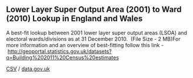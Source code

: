 ## Lower Layer Super Output Area (2001) to Ward (2010) Lookup in England and Wales

A best-fit lookup between 2001 lower layer super output areas (LSOA) and electoral wards/divisions as at 31 December 2010.  (File Size - 2 MB)For more information and an overview of best-fitting follow this link - http://geoportal.statistics.gov.uk/datasets?q=Building%202011%20Census%20estimates

[CSV](csv/083.csv) / [data.gov.uk](https://data.gov.uk/dataset/11f80dac-b4cd-40e2-83c5-f1c7bbd7894c/lower-layer-super-output-area-2001-to-ward-2010-lookup-in-england-and-wales)

